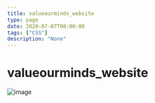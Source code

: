 ```yaml
---
title: valueourminds_website
type: page
date: 2020-07-07T00:00:00
tags: ["CSS"]
description: "None"
---
```


# valueourminds_website

![image](https://user-images.githubusercontent.com/35516367/185814002-3dd27418-8b51-4522-b0bc-344204cb36fb.png)
